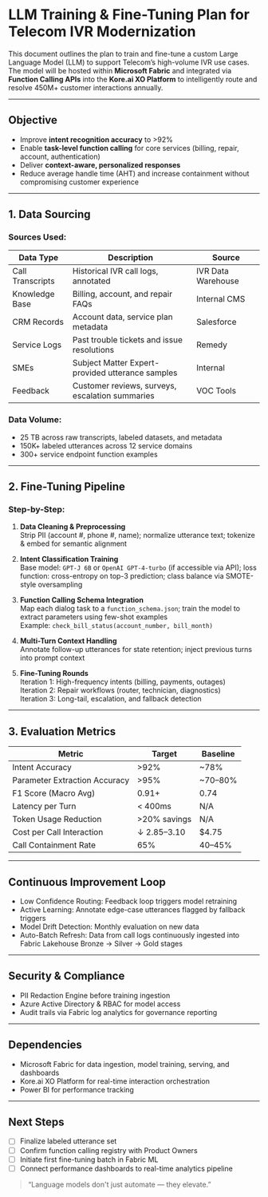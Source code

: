 # LLM Training & Fine-Tuning Plan for Telecom IVR Modernization

This document outlines the plan to train and fine-tune a custom Large Language Model (LLM) to support Telecom’s high-volume IVR use cases. The model will be hosted within **Microsoft Fabric** and integrated via **Function Calling APIs** into the **Kore.ai XO Platform** to intelligently route and resolve 450M+ customer interactions annually.

---

## Objective

- Improve **intent recognition accuracy** to >92%
- Enable **task-level function calling** for core services (billing, repair, account, authentication)
- Deliver **context-aware, personalized responses**
- Reduce average handle time (AHT) and increase containment without compromising customer experience

---

## 1. Data Sourcing

### Sources Used:
| Data Type         | Description                                 | Source                |
|-------------------|---------------------------------------------|-----------------------|
| Call Transcripts | Historical IVR call logs, annotated         | IVR Data Warehouse    |
| Knowledge Base | Billing, account, and repair FAQs           | Internal CMS          |
| CRM Records    | Account data, service plan metadata         | Salesforce            |
| Service Logs   | Past trouble tickets and issue resolutions  | Remedy                |
| SMEs           | Subject Matter Expert-provided utterance samples | Internal         |
| Feedback       | Customer reviews, surveys, escalation summaries | VOC Tools         |

### Data Volume:
- 25 TB across raw transcripts, labeled datasets, and metadata
- 150K+ labeled utterances across 12 service domains
- 300+ service endpoint function examples

---

## 2. Fine-Tuning Pipeline

### Step-by-Step:

1. **Data Cleaning & Preprocessing**  
   Strip PII (account #, phone #, name); normalize utterance text; tokenize & embed for semantic alignment

2. **Intent Classification Training**  
   Base model: `GPT-J 6B` or `OpenAI GPT-4-turbo` (if accessible via API); loss function: cross-entropy on top-3 prediction; class balance via SMOTE-style oversampling

3. **Function Calling Schema Integration**  
   Map each dialog task to a `function_schema.json`; train the model to extract parameters using few-shot examples  
   Example: `check_bill_status(account_number, bill_month)`

4. **Multi-Turn Context Handling**  
   Annotate follow-up utterances for state retention; inject previous turns into prompt context

5. **Fine-Tuning Rounds**  
   Iteration 1: High-frequency intents (billing, payments, outages)  
   Iteration 2: Repair workflows (router, technician, diagnostics)  
   Iteration 3: Long-tail, escalation, and fallback detection

---

## 3. Evaluation Metrics

| Metric                        | Target      | Baseline   |
|-------------------------------|-------------|------------|
| Intent Accuracy               | >92%    | ~78%       |
| Parameter Extraction Accuracy | >95%    | ~70–80%    |
| F1 Score (Macro Avg)          | 0.91+   | 0.74       |
| Latency per Turn              | < 400ms | N/A        |
| Token Usage Reduction         | >20% savings | N/A   |
| Cost per Call Interaction     | ↓ $2.85–$3.10 | $4.75 |
| Call Containment Rate         | 65%     | 40–45%     |

---

## Continuous Improvement Loop

- Low Confidence Routing: Feedback loop triggers model retraining
- Active Learning: Annotate edge-case utterances flagged by fallback triggers
- Model Drift Detection: Monthly evaluation on new data
- Auto-Batch Refresh: Data from call logs continuously ingested into Fabric Lakehouse Bronze → Silver → Gold stages

---

## Security & Compliance

- PII Redaction Engine before training ingestion
- Azure Active Directory & RBAC for model access
- Audit trails via Fabric log analytics for governance reporting

---

## Dependencies

- Microsoft Fabric for data ingestion, model training, serving, and dashboards
- Kore.ai XO Platform for real-time interaction orchestration
- Power BI for performance tracking

---

## Next Steps

- [ ] Finalize labeled utterance set
- [ ] Confirm function calling registry with Product Owners
- [ ] Initiate first fine-tuning batch in Fabric ML
- [ ] Connect performance dashboards to real-time analytics pipeline

> “Language models don't just automate — they elevate.”
